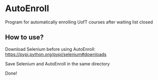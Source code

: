 # AutoEnroll
Program for automatically enrolling UofT courses after waiting list closed

## How to use?
Download Selenium before using AutoEnroll:
https://pypi.python.org/pypi/selenium#downloads

Save Selenium and AutoEnroll in the same directory

Done!
